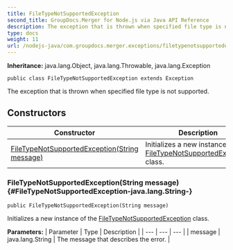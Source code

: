 ```yaml
---
title: FileTypeNotSupportedException
second_title: GroupDocs.Merger for Node.js via Java API Reference
description: The exception that is thrown when specified file type is not supported.
type: docs
weight: 11
url: /nodejs-java/com.groupdocs.merger.exceptions/filetypenotsupportedexception/
---
```

**Inheritance:**
java.lang.Object, java.lang.Throwable, java.lang.Exception
```
public class FileTypeNotSupportedException extends Exception
```

The exception that is thrown when specified file type is not supported.
## Constructors

| Constructor | Description |
| --- | --- |
| [FileTypeNotSupportedException(String message)](#FileTypeNotSupportedException-java.lang.String-) | Initializes a new instance of the [FileTypeNotSupportedException](../../com.groupdocs.merger.exceptions/filetypenotsupportedexception) class. |
### FileTypeNotSupportedException(String message) {#FileTypeNotSupportedException-java.lang.String-}
```
public FileTypeNotSupportedException(String message)
```


Initializes a new instance of the [FileTypeNotSupportedException](../../com.groupdocs.merger.exceptions/filetypenotsupportedexception) class.

**Parameters:**
| Parameter | Type | Description |
| --- | --- | --- |
| message | java.lang.String | The message that describes the error. |

